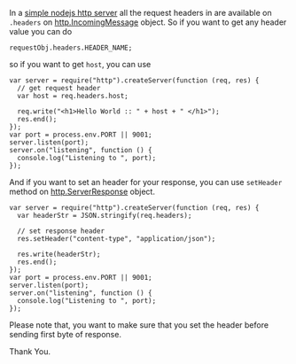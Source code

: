 In a [simple nodejs http server](/2015/08/nodejs-simple-http-server.html) all the request headers in are available on `.headers` on [http.IncomingMessage](https://nodejs.org/api/http.html#http_http_incomingmessage) object. So if you want to get any header value you can do

    requestObj.headers.HEADER_NAME;

so if you want to get `host`, you can use

    var server = require("http").createServer(function (req, res) {
      // get request header
      var host = req.headers.host;

      req.write("<h1>Hello World :: " + host + " </h1>");
      res.end();
    });
    var port = process.env.PORT || 9001;
    server.listen(port);
    server.on("listening", function () {
      console.log("Listening to ", port);
    });

And if you want to set an header for your response, you can use `setHeader` method on [http.ServerResponse](https://nodejs.org/api/http.html#http_class_http_serverresponse) object.

    var server = require("http").createServer(function (req, res) {
      var headerStr = JSON.stringify(req.headers);

      // set response header
      res.setHeader("content-type", "application/json");

      res.write(headerStr);
      res.end();
    });
    var port = process.env.PORT || 9001;
    server.listen(port);
    server.on("listening", function () {
      console.log("Listening to ", port);
    });

Please note that, you want to make sure that you set the header before sending first byte of response.

Thank You.
